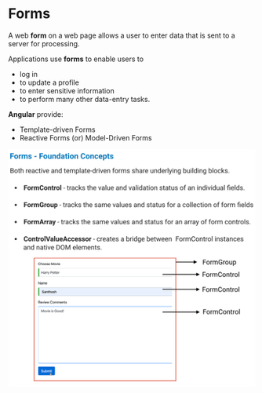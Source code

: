 # Forms

A web **form** on a web page allows a user to enter data that is sent to a server for processing.

Applications use **forms** to enable users to 

* log in
* to update a profile
* to enter sensitive information
* to perform many other data-entry tasks.

**Angular** provide:

* Template-driven Forms
* Reactive Forms \(or\) Model-Driven Forms

![](../.gitbook/assets/img2.png)




